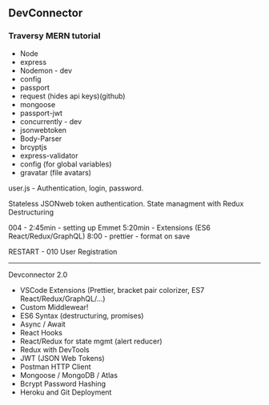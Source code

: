## DevConnector

### Traversy MERN tutorial

- Node
- express
- Nodemon - dev
- config
- passport
- request (hides api keys)(github)
- mongoose
- passport-jwt
- concurrently - dev
- jsonwebtoken
- Body-Parser
- brcyptjs
- express-validator
- config (for global variables)
- gravatar (file avatars)

user.js - Authentication, login, password.

Stateless JSONweb token authentication.
State managment with Redux
Destructuring

004 -
2:45min - setting up Emmet
5:20min - Extensions (ES6 React/Redux/GraphQL)
8:00 - prettier - format on save

RESTART - 010 User Registration

---

Devconnector 2.0

- VSCode Extensions (Prettier, bracket pair colorizer, ES7 React/Redux/GraphQL/...)
- Custom Middlewear!
- ES6 Syntax (destructuring, promises)
- Async / Await
- React Hooks
- React/Redux for state mgmt (alert reducer)
- Redux with DevTools
- JWT (JSON Web Tokens)
- Postman HTTP Client
- Mongoose / MongoDB / Atlas
- Bcrypt Password Hashing
- Heroku and Git Deployment
